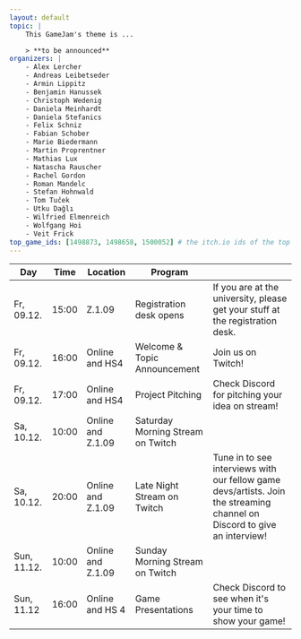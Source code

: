 ```yaml
---
layout: default
topic: |
    This GameJam's theme is ...

    > **to be announced**
organizers: |
    - Alex Lercher
    - Andreas Leibetseder
    - Armin Lippitz
    - Benjamin Hanussek
    - Christoph Wedenig
    - Daniela Meinhardt
    - Daniela Stefanics
    - Felix Schniz
    - Fabian Schober
    - Marie Biedermann
    - Martin Proprentner
    - Mathias Lux
    - Natascha Rauscher
    - Rachel Gordon
    - Roman Mandelc
    - Stefan Hohnwald
    - Tom Tuček
    - Utku Dağlı
    - Wilfried Elmenreich
    - Wolfgang Hoi
    - Veit Frick
top_game_ids: [1498873, 1498658, 1500052] # the itch.io ids of the top 3 games of last time!
---
```


| **Day**     | **Time** | **Location**      | **Program**                       | &nbsp;                                                                                                                   |
|-------------|----------|-------------------|-----------------------------------|--------------------------------------------------------------------------------------------------------------------------|
| Fr, 09.12.  | 15:00    | Z.1.09            | Registration desk opens           | If you are at the university, please get your stuff at the registration desk.                                            |
| Fr, 09.12.  | 16:00    | Online and HS4    | Welcome &amp; Topic Announcement  | Join us on Twitch!                                                                                                       |
| Fr, 09.12.  | 17:00    | Online and HS4    | Project Pitching                  | Check Discord for pitching your idea on stream!                                                                          |
| Sa, 10.12.  | 10:00    | Online and Z.1.09 | Saturday Morning Stream on Twitch | &nbsp;                                                                                                                   |
| Sa, 10.12.  | 20:00    | Online and Z.1.09 | Late Night Stream on Twitch       | Tune in to see interviews with our fellow game devs/artists. Join the streaming channel on Discord to give an interview! |
| Sun, 11.12. | 10:00    | Online and Z.1.09 | Sunday Morning Stream on Twitch   | &nbsp;                                                                                                                   |
| Sun, 11.12  | 16:00    | Online and HS 4   | Game Presentations                | Check Discord to see when it's your time to show your game!                                                              |
